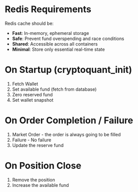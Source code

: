 # Redis Requirements

Redis cache should be:

- **Fast**: In-memory, ephemeral storage
- **Safe**: Prevent fund overspending and race conditions 
- **Shared**: Accessible across all containers
- **Minimal**: Store only essential real-time state

# On Startup (cryptoquant_init)

1. Fetch Wallet
2. Set available fund (fetch from database)
3. Zero reserved fund
4. Set wallet snapshot

# On Order Completion / Failure
1. Market Order - the order is always going to be filled 
2. Failure - No failure
3. Update the reserve fund

# On Position Close
1. Remove the position
2. Increase the available fund
